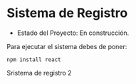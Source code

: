 # Sistema de Registro
- Estado del Proyecto: En construcción.

Para ejecutar el sistema debes de poner:

```npm install react```

Sristema de registro 2
